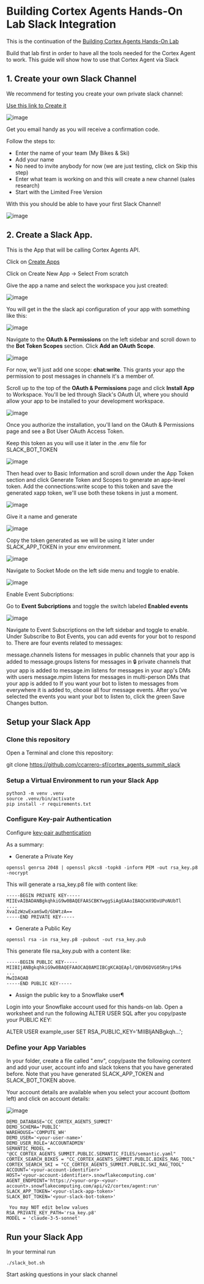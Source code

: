 # Building Cortex Agents Hands-On Lab Slack Integration

This is the continuation of the [Building Cortex Agents Hands-On Lab](https://github.com/ccarrero-sf/cortex_agents_summit/tree/main)

Build that lab first in order to have all the tools needed for the Cortex Agent to work. This guide will show how to use that Cortex Agent via Slack

## 1. Create your own Slack Channel

We recommend for testing you create your own private slack channel:

[Use this link to Create it](https://slack.com/get-started#create)

![image](img/11_slack_create.png)

Get you email handy as you will receive a confirmation code.

Follow the steps to:

- Enter the name of your team (My Bikes & Ski)
- Add your name
- No need to invite anybody for now (we are just testing, click on Skip this step)
- Enter what team is working on and this will create a new channel (sales research)
- Start with the Limited Free Version

With this you should be able to have your first Slack Channel!

![image](img/12_slack_channel.png)

## 2. Create a Slack App.

This is the App that will be calling Cortex Agents API.

Click on [Create Apps](https://api.slack.com/apps?new_app=1)

Click on Create New App -> Select From scratch

Give the app a name and select the workspace you just created:

![image](img/13_create_app.png)

You will get in the the slack api configuration of your app with something like this:

![image](img/14_slack_api.png)

Navigate to the **OAuth & Permissions** on the left sidebar and scroll down to the **Bot Token Scopes** section. Click **Add an OAuth Scope**.

![image](img/15_bot_token.png)

For now, we'll just add one scope: **chat:write**. This grants your app the permission to post messages in channels it's a member of.

Scroll up to the top of the **OAuth & Permissions** page and click **Install App** to Workspace. You'll be led through Slack's OAuth UI, where you should allow your app to be installed to your development workspace.

![image](img/16_oauth_tokens.png)

Once you authorize the installation, you'll land on the OAuth & Permissions page and see a Bot User OAuth Access Token.

Keep this token as you will use it later in the .env file for SLACK_BOT_TOKEN

![image](img/17_authorized.png)

Then head over to Basic Information and scroll down under the App Token section and click Generate Token and Scopes to generate an app-level token. Add the connections:write scope to this token and save the generated xapp token, we'll use both these tokens in just a moment.

![image](img/18_generate_token.png)

Give it a name and generate

![image](img/19_app_token.png)

Copy the token generated as we will be using it later under SLACK_APP_TOKEN in your env environment.

![image](img/20_copy_token.png)

Navigate to Socket Mode on the left side menu and toggle to enable.

![image](img/21_socket_mode.png)

Enable Event Subcriptions:

Go to **Event Subcriptions** and toggle the switch labeled **Enabled events**

![image](img/21_enable_events.png)

Navigate to Event Subscriptions on the left sidebar and toggle to enable. Under Subscribe to Bot Events, you can add events for your bot to respond to. There are four events related to messages:

message.channels listens for messages in public channels that your app is added to
message.groups listens for messages in 🔒 private channels that your app is added to
message.im listens for messages in your app's DMs with users
message.mpim listens for messages in multi-person DMs that your app is added to
If you want your bot to listen to messages from everywhere it is added to, choose all four message events. After you’ve selected the events you want your bot to listen to, click the green Save Changes button.


## Setup your Slack App
### Clone this repository

Open a Terminal and clone this repository:

git clone https://github.com/ccarrero-sf/cortex_agents_summit_slack

### Setup a Virtual Environment to run your Slack App

```code
python3 -m venv .venv  
source .venv/bin/activate  
pip install -r requirements.txt
```
### Configure Key-pair Authentication 

Configure [key-pair authentication](https://docs.snowflake.com/user-guide/key-pair-auth?_fsi=ntnJOu8E&_fsi=ntnJOu8E&_fsi=ntnJOu8E#configuring-key-pair-authentication)

As a summary:

- Generate a Private Key

```code
openssl genrsa 2048 | openssl pkcs8 -topk8 -inform PEM -out rsa_key.p8 -nocrypt
```

This will generate a rsa_key.p8 file with content like:

```code
-----BEGIN PRIVATE KEY-----
MIIEvAIBADANBgkqhkiG9w0BAQEFAASCBKYwggSiAgEAAoIBAQCmX9DxUPoNUbTl
....
XvaIzWzwExamSwO/GbWtzA==
-----END PRIVATE KEY-----
```

- Generate a Public Key

```code
openssl rsa -in rsa_key.p8 -pubout -out rsa_key.pub
```

This generate file rsa_key.pub with a content like:

```code
-----BEGIN PUBLIC KEY-----
MIIBIjANBgkqhkiG9w0BAQEFAAOCAQ8AMIIBCgKCAQEApl/Q8VD6DVG05Rny1Pk6
...
MwIDAQAB
-----END PUBLIC KEY-----
```

- Assign the public key to a Snowflake user¶

Login into your Snowflake account used for this hands-on lab. Open a worksheet and run the following ALTER USER SQL after you copy/paste your PUBLIC KEY:

ALTER USER example_user SET RSA_PUBLIC_KEY='MIIBIjANBgkqh...';

### Define your App Variables

In your folder, create a file called ".env", copy/paste the following content and add your user, account info and slack tokens that you have generated before. Note that you have generated SLACK_APP_TOKEN and SLACK_BOT_TOKEN above.

Your account details are available when you select your account (bottom left) and click on account details:

![image](img/22_account_details.png)


```code
DEMO_DATABASE='CC_CORTEX_AGENTS_SUMMIT'
DEMO_SCHEMA='PUBLIC'
WAREHOUSE='COMPUTE_WH'
DEMO_USER='<your-user-name>'
DEMO_USER_ROLE='ACCOUNTADMIN'
SEMANTIC_MODEL = "@CC_CORTEX_AGENTS_SUMMIT.PUBLIC.SEMANTIC_FILES/semantic.yaml"
CORTEX_SEARCH_BIKES = "CC_CORTEX_AGENTS_SUMMIT.PUBLIC.BIKES_RAG_TOOL"
CORTEX_SEARCH_SKI = "CC_CORTEX_AGENTS_SUMMIT.PUBLIC.SKI_RAG_TOOL"
ACCOUNT='<your-account-identifier>'
HOST='<your-account-identifier>.snowflakecomputing.com'
AGENT_ENDPOINT='https://<your-org>-<your-account>.snowflakecomputing.com/api/v2/cortex/agent:run'
SLACK_APP_TOKEN='<your-slack-app-token>'
SLACK_BOT_TOKEN='<your-slack-bot-token>'
      
 You may NOT edit below values  
RSA_PRIVATE_KEY_PATH='rsa_key.p8'
MODEL = 'claude-3-5-sonnet'
```

## Run your Slack App

In your terminal run 

```code
./slack_bot.sh
```

Start asking questions in your slack channel



